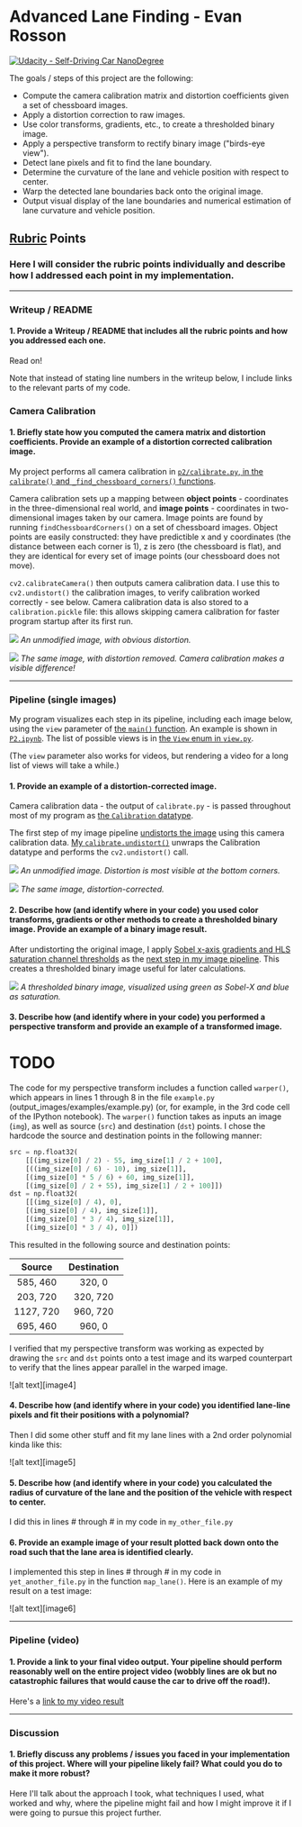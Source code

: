 # Advanced Lane Finding - Evan Rosson

[![Udacity - Self-Driving Car NanoDegree](https://s3.amazonaws.com/udacity-sdc/github/shield-carnd.svg)](http://www.udacity.com/drive)

The goals / steps of this project are the following:

* Compute the camera calibration matrix and distortion coefficients given a set of chessboard images.
* Apply a distortion correction to raw images.
* Use color transforms, gradients, etc., to create a thresholded binary image.
* Apply a perspective transform to rectify binary image ("birds-eye view").
* Detect lane pixels and fit to find the lane boundary.
* Determine the curvature of the lane and vehicle position with respect to center.
* Warp the detected lane boundaries back onto the original image.
* Output visual display of the lane boundaries and numerical estimation of lane curvature and vehicle position.

## [Rubric](https://review.udacity.com/#!/rubrics/571/view) Points

### Here I will consider the rubric points individually and describe how I addressed each point in my implementation.  

---

### Writeup / README

#### 1. Provide a Writeup / README that includes all the rubric points and how you addressed each one.

Read on!

Note that instead of stating line numbers in the writeup below, I include links to the relevant parts of my code.

### Camera Calibration

#### 1. Briefly state how you computed the camera matrix and distortion coefficients. Provide an example of a distortion corrected calibration image.

My project performs all camera calibration in [`p2/calibrate.py`, in the `calibrate()` and `_find_chessboard_corners()` functions](https://github.com/erosson/CarND-Advanced-Lane-Lines/blob/master/p2/calibrate.py#L11-L52).

Camera calibration sets up a mapping between **object points** - coordinates in the three-dimensional real world, and **image points** - coordinates in two-dimensional images taken by our camera.
Image points are found by running `findChessboardCorners()` on a set of chessboard images.
Object points are easily constructed: they have predictible x and y coordinates (the distance between each corner is 1), z is zero (the chessboard is flat), and they are identical for every set of image points (our chessboard does not move).

`cv2.calibrateCamera()` then outputs camera calibration data.
I use this to `cv2.undistort()` the calibration images, to verify calibration worked correctly - see below.
Camera calibration data is also stored to a `calibration.pickle` file:
this allows skipping camera calibration for faster program startup after its first run.

![](./writeup/calibration1.jpg)
*An unmodified image, with obvious distortion.*

![](./writeup/calibration1_unwarp.jpg)
*The same image, with distortion removed. Camera calibration makes a visible difference!*

---

### Pipeline (single images)

My program visualizes each step in its pipeline, including each image below, using the `view` parameter of [the `main()` function](https://github.com/erosson/CarND-Advanced-Lane-Lines/blob/master/p2/main.py#L134-L156).
An example is shown in [`P2.ipynb`](https://github.com/erosson/CarND-Advanced-Lane-Lines/blob/master/P2.ipynb).
The list of possible views is in [the `View` enum in `view.py`](https://github.com/erosson/CarND-Advanced-Lane-Lines/blob/master/p2/view.py#L12-L29).

(The `view` parameter also works for videos, but rendering a video for a long list of views will take a while.)

#### 1. Provide an example of a distortion-corrected image.

Camera calibration data - the output of `calibrate.py` - is passed throughout most of my program as [the `Calibration` datatype](https://github.com/erosson/CarND-Advanced-Lane-Lines/blob/master/p2/calibrate.py#L8).

The first step of my image pipeline [undistorts the image](https://github.com/erosson/CarND-Advanced-Lane-Lines/blob/master/p2/model.py#L223) using this camera calibration data.
[My `calibrate.undistort()`](https://github.com/erosson/CarND-Advanced-Lane-Lines/blob/master/p2/calibrate.py#L85) unwraps the Calibration datatype and performs the `cv2.undistort()` call.

![](./writeup/test4-01-original.jpg)
*An unmodified image. Distortion is most visible at the bottom corners.*

![](./writeup/test4-02-undistort.jpg)
*The same image, distortion-corrected.*

#### 2. Describe how (and identify where in your code) you used color transforms, gradients or other methods to create a thresholded binary image.  Provide an example of a binary image result.

After undistorting the original image, I apply [Sobel x-axis gradients and HLS saturation channel thresholds](https://github.com/erosson/CarND-Advanced-Lane-Lines/blob/master/p2/model.py#L32-L52)
as the [next step in my image pipeline](https://github.com/erosson/CarND-Advanced-Lane-Lines/blob/master/p2/model.py#L225-L230).
This creates a thresholded binary image useful for later calculations.

![](./writeup/test4-04-threshold_color.jpg)
*A thresholded binary image, visualized using green as Sobel-X and blue as saturation.*

#### 3. Describe how (and identify where in your code) you performed a perspective transform and provide an example of a transformed image.

# TODO

The code for my perspective transform includes a function called `warper()`, which appears in lines 1 through 8 in the file `example.py` (output_images/examples/example.py) (or, for example, in the 3rd code cell of the IPython notebook).  The `warper()` function takes as inputs an image (`img`), as well as source (`src`) and destination (`dst`) points.  I chose the hardcode the source and destination points in the following manner:

```python
src = np.float32(
    [[(img_size[0] / 2) - 55, img_size[1] / 2 + 100],
    [((img_size[0] / 6) - 10), img_size[1]],
    [(img_size[0] * 5 / 6) + 60, img_size[1]],
    [(img_size[0] / 2 + 55), img_size[1] / 2 + 100]])
dst = np.float32(
    [[(img_size[0] / 4), 0],
    [(img_size[0] / 4), img_size[1]],
    [(img_size[0] * 3 / 4), img_size[1]],
    [(img_size[0] * 3 / 4), 0]])
```

This resulted in the following source and destination points:

| Source        | Destination   | 
|:-------------:|:-------------:| 
| 585, 460      | 320, 0        | 
| 203, 720      | 320, 720      |
| 1127, 720     | 960, 720      |
| 695, 460      | 960, 0        |

I verified that my perspective transform was working as expected by drawing the `src` and `dst` points onto a test image and its warped counterpart to verify that the lines appear parallel in the warped image.

![alt text][image4]

#### 4. Describe how (and identify where in your code) you identified lane-line pixels and fit their positions with a polynomial?

Then I did some other stuff and fit my lane lines with a 2nd order polynomial kinda like this:

![alt text][image5]

#### 5. Describe how (and identify where in your code) you calculated the radius of curvature of the lane and the position of the vehicle with respect to center.

I did this in lines # through # in my code in `my_other_file.py`

#### 6. Provide an example image of your result plotted back down onto the road such that the lane area is identified clearly.

I implemented this step in lines # through # in my code in `yet_another_file.py` in the function `map_lane()`.  Here is an example of my result on a test image:

![alt text][image6]

---

### Pipeline (video)

#### 1. Provide a link to your final video output.  Your pipeline should perform reasonably well on the entire project video (wobbly lines are ok but no catastrophic failures that would cause the car to drive off the road!).

Here's a [link to my video result](./project_video.mp4)

---

### Discussion

#### 1. Briefly discuss any problems / issues you faced in your implementation of this project.  Where will your pipeline likely fail?  What could you do to make it more robust?

Here I'll talk about the approach I took, what techniques I used, what worked and why, where the pipeline might fail and how I might improve it if I were going to pursue this project further.  
